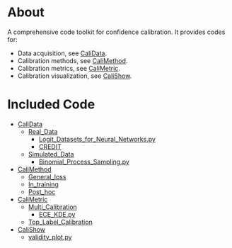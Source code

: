 # About
A comprehensive code toolkit for confidence calibration. It provides codes for:
 - Data acquisition, see [CaliData](https://github.com/NeuroDong/Confidence_Calibration/tree/main/Code%20Toolkit/CaliData).
 - Calibration methods, see [CaliMethod](https://github.com/NeuroDong/Confidence_Calibration/tree/main/Code%20Toolkit/CaliMethod).
 - Calibration metrics, see [CaliMetric](https://github.com/NeuroDong/Confidence_Calibration/tree/main/Code%20Toolkit/CaliMetric).
 - Calibration visualization, see [CaliShow](https://github.com/NeuroDong/Confidence_Calibration/tree/main/Code%20Toolkit/CaliShow).

# Included Code

 - [CaliData](https://github.com/NeuroDong/Confidence_Calibration/tree/main/Code%20Toolkit/CaliData)
   - [Real_Data](https://github.com/NeuroDong/Confidence_Calibration/tree/main/Code%20Toolkit/CaliData/Real_Data)
     - [Logit_Datasets_for_Neural_Networks.py](https://github.com/NeuroDong/Confidence_Calibration/tree/main/Code%20Toolkit/CaliData/Real_Data/Logit_Datasets_for_Neural_Networks.py)
     - [CREDIT](https://github.com/NeuroDong/Confidence_Calibration/tree/main/Code%20Toolkit/CaliData/Real_Data/CREDIT.py)
   - [Simulated_Data](https://github.com/NeuroDong/Confidence_Calibration/tree/main/Code%20Toolkit/CaliData/Simulated_Data)
     - [Binomial_Process_Sampling.py](https://github.com/NeuroDong/Confidence_Calibration/tree/main/Code%20Toolkit/CaliData/Simulated_Data/Binomial_Process_Sampling.py)
 - [CaliMethod](https://github.com/NeuroDong/Confidence_Calibration/tree/main/Code%20Toolkit/CaliMethod)
    - [General_loss](https://github.com/NeuroDong/Confidence_Calibration/tree/main/Code%20Toolkit/CaliMethod/General_loss)
    - [In_training](https://github.com/NeuroDong/Confidence_Calibration/tree/main/Code%20Toolkit/CaliMethod/In_training)
    - [Post_hoc](https://github.com/NeuroDong/Confidence_Calibration/tree/main/Code%20Toolkit/CaliMethod/Post_hoc)
 - [CaliMetric](https://github.com/NeuroDong/Confidence_Calibration/tree/main/Code%20Toolkit/CaliMetric)
    - [Multi_Calibration](https://github.com/NeuroDong/Confidence_Calibration/tree/main/Code%20Toolkit/CaliMetric/Multi_Calibration)
      - [ECE_KDE.py](https://github.com/NeuroDong/Confidence_Calibration/tree/main/Code%20Toolkit/CaliMetric/Multi_Calibration/ECE_KDE.py)
    - [Top_Label_Calibration](https://github.com/NeuroDong/Confidence_Calibration/tree/main/Code%20Toolkit/CaliMetric/Top_Label_Calibration)
 - [CaliShow](https://github.com/NeuroDong/Confidence_Calibration/tree/main/Code%20Toolkit/CaliShow)
    - [validity_plot.py](https://github.com/NeuroDong/Confidence_Calibration/tree/main/Code%20Toolkit/CaliShow/validity_plot.py)